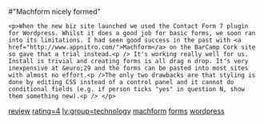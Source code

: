 #"Machform nicely formed"


    <p>When the new biz site launched we used the Contact Form 7 plugin for Wordpress. Whilst it does a good job for basic forms, we soon ran into its limitations. I had seen good success in the past with <a href="http://www.appnitro.com/">Machform</a> on the BarCamp Cork site so gave that a trial instead.<p /> It's working really well for us. Install is trivial and creating forms is all drag n drop. It's very inexpensive at &euro;29 and the forms can be pasted into most sites with almost no effort.<p />The only two drawbacks are that styling is done by editing CSS instead of a control panel and it cannot do conditional fields (e.g. if person ticks "yes" in question N, show them something new).<p /> </p>
<p><a href="http://www.loudervoice.com/tags/review" rel="tag">review</a> <a href="http://www.loudervoice.com/tags/rating=4" rel="tag">rating=4</a> <a href="http://www.loudervoice.com/tags/lv:group=technology" rel="tag">lv:group=technology</a> <a href="http://www.loudervoice.com/tags/machform" rel="tag">machform</a> <a href="http://www.loudervoice.com/tags/forms" rel="tag">forms</a> <a href="http://www.loudervoice.com/tags/wordpress" rel="tag">wordpress</a></p>
  